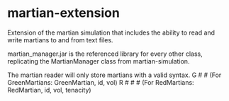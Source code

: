 # martian-extension
Extension of the martian simulation that includes the ability to read and write martians to and from text files.

martian_manager.jar is the referenced library for every other class, replicating the MartianManager class from
martian-simulation.

The martian reader will only store martians with a valid syntax.
G # # (For GreenMartians: GreenMartian, id, vol)
R # # # (For RedMartians: RedMartian, id, vol, tenacity)
